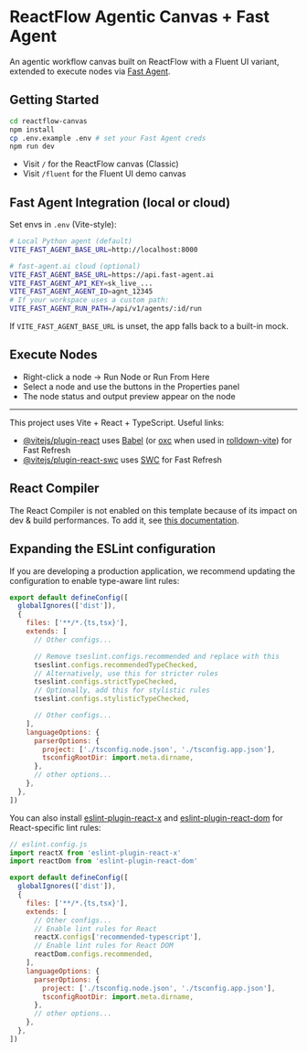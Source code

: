 # ReactFlow Agentic Canvas + Fast Agent

An agentic workflow canvas built on ReactFlow with a Fluent UI variant, extended to execute nodes via [Fast Agent](https://fast-agent.ai/).

## Getting Started

```bash
cd reactflow-canvas
npm install
cp .env.example .env # set your Fast Agent creds
npm run dev
```

- Visit `/` for the ReactFlow canvas (Classic)
- Visit `/fluent` for the Fluent UI demo canvas

## Fast Agent Integration (local or cloud)

Set envs in `.env` (Vite-style):

```bash
# Local Python agent (default)
VITE_FAST_AGENT_BASE_URL=http://localhost:8000

# fast-agent.ai cloud (optional)
VITE_FAST_AGENT_BASE_URL=https://api.fast-agent.ai
VITE_FAST_AGENT_API_KEY=sk_live_...
VITE_FAST_AGENT_AGENT_ID=agnt_12345
# If your workspace uses a custom path:
VITE_FAST_AGENT_RUN_PATH=/api/v1/agents/:id/run
```

If `VITE_FAST_AGENT_BASE_URL` is unset, the app falls back to a built-in mock.

## Execute Nodes

- Right-click a node → Run Node or Run From Here
- Select a node and use the buttons in the Properties panel
- The node status and output preview appear on the node

---

This project uses Vite + React + TypeScript. Useful links:

- [@vitejs/plugin-react](https://github.com/vitejs/vite-plugin-react/blob/main/packages/plugin-react) uses [Babel](https://babeljs.io/) (or [oxc](https://oxc.rs) when used in [rolldown-vite](https://vite.dev/guide/rolldown)) for Fast Refresh
- [@vitejs/plugin-react-swc](https://github.com/vitejs/vite-plugin-react/blob/main/packages/plugin-react-swc) uses [SWC](https://swc.rs/) for Fast Refresh

## React Compiler

The React Compiler is not enabled on this template because of its impact on dev & build performances. To add it, see [this documentation](https://react.dev/learn/react-compiler/installation).

## Expanding the ESLint configuration

If you are developing a production application, we recommend updating the configuration to enable type-aware lint rules:

```js
export default defineConfig([
  globalIgnores(['dist']),
  {
    files: ['**/*.{ts,tsx}'],
    extends: [
      // Other configs...

      // Remove tseslint.configs.recommended and replace with this
      tseslint.configs.recommendedTypeChecked,
      // Alternatively, use this for stricter rules
      tseslint.configs.strictTypeChecked,
      // Optionally, add this for stylistic rules
      tseslint.configs.stylisticTypeChecked,

      // Other configs...
    ],
    languageOptions: {
      parserOptions: {
        project: ['./tsconfig.node.json', './tsconfig.app.json'],
        tsconfigRootDir: import.meta.dirname,
      },
      // other options...
    },
  },
])
```

You can also install [eslint-plugin-react-x](https://github.com/Rel1cx/eslint-react/tree/main/packages/plugins/eslint-plugin-react-x) and [eslint-plugin-react-dom](https://github.com/Rel1cx/eslint-react/tree/main/packages/plugins/eslint-plugin-react-dom) for React-specific lint rules:

```js
// eslint.config.js
import reactX from 'eslint-plugin-react-x'
import reactDom from 'eslint-plugin-react-dom'

export default defineConfig([
  globalIgnores(['dist']),
  {
    files: ['**/*.{ts,tsx}'],
    extends: [
      // Other configs...
      // Enable lint rules for React
      reactX.configs['recommended-typescript'],
      // Enable lint rules for React DOM
      reactDom.configs.recommended,
    ],
    languageOptions: {
      parserOptions: {
        project: ['./tsconfig.node.json', './tsconfig.app.json'],
        tsconfigRootDir: import.meta.dirname,
      },
      // other options...
    },
  },
])
```
